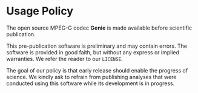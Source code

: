 # Usage Policy

The open source MPEG-G codec **Genie** is made available before scientific publication.

This pre-publication software is preliminary and may contain errors.
The software is provided in good faith, but without any express or implied warranties.
We refer the reader to our ``LICENSE``.

The goal of our policy is that early release should enable the progress of science.
We kindly ask to refrain from publishing analyses that were conducted using this software while its development is in progress.
